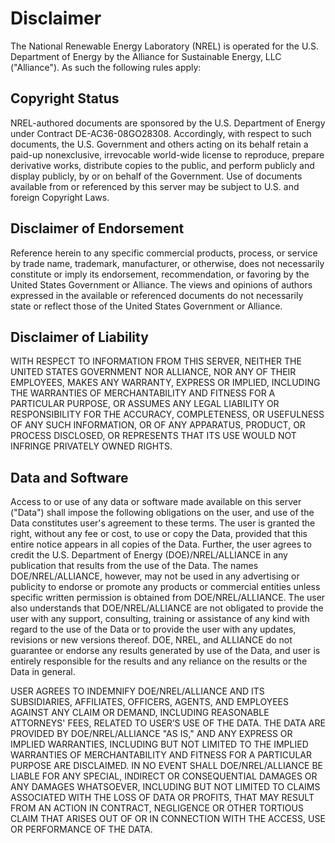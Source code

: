 # Disclaimer

The National Renewable Energy Laboratory (NREL) is operated for the U.S. Department of Energy by the Alliance for Sustainable Energy, LLC ("Alliance"). As such the following rules apply:

## Copyright Status

NREL-authored documents are sponsored by the U.S. Department of Energy under Contract DE-AC36-08GO28308. Accordingly, with respect to such documents, the U.S. Government and others acting on its behalf retain a paid-up nonexclusive, irrevocable world-wide license to reproduce, prepare derivative works, distribute copies to the public, and perform publicly and display publicly, by or on behalf of the Government. Use of documents available from or referenced by this server may be subject to U.S. and foreign Copyright Laws.

## Disclaimer of Endorsement

Reference herein to any specific commercial products, process, or service by trade name, trademark, manufacturer, or otherwise, does not necessarily constitute or imply its endorsement, recommendation, or favoring by the United States Government or Alliance. The views and opinions of authors expressed in the available or referenced documents do not necessarily state or reflect those of the United States Government or Alliance.

## Disclaimer of Liability

WITH RESPECT TO INFORMATION FROM THIS SERVER, NEITHER THE UNITED STATES GOVERNMENT NOR ALLIANCE, NOR ANY OF THEIR EMPLOYEES, MAKES ANY WARRANTY, EXPRESS OR IMPLIED, INCLUDING THE WARRANTIES OF MERCHANTABILITY AND FITNESS FOR A PARTICULAR PURPOSE, OR ASSUMES ANY LEGAL LIABILITY OR RESPONSIBILITY FOR THE ACCURACY, COMPLETENESS, OR USEFULNESS OF ANY SUCH INFORMATION, OR OF ANY APPARATUS, PRODUCT, OR PROCESS DISCLOSED, OR REPRESENTS THAT ITS USE WOULD NOT INFRINGE PRIVATELY OWNED RIGHTS.

## Data and Software

Access to or use of any data or software made available on this server ("Data") shall impose the following obligations on the user, and use of the Data constitutes user's agreement to these terms. The user is granted the right, without any fee or cost, to use or copy the Data, provided that this entire notice appears in all copies of the Data. Further, the user agrees to credit the U.S. Department of Energy (DOE)/NREL/ALLIANCE in any publication that results from the use of the Data. The names DOE/NREL/ALLIANCE, however, may not be used in any advertising or publicity to endorse or promote any products or commercial entities unless specific written permission is obtained from DOE/NREL/ALLIANCE. The user also understands that DOE/NREL/ALLIANCE are not obligated to provide the user with any support, consulting, training or assistance of any kind with regard to the use of the Data or to provide the user with any updates, revisions or new versions thereof. DOE, NREL, and ALLIANCE do not guarantee or endorse any results generated by use of the Data, and user is entirely responsible for the results and any reliance on the results or the Data in general.

USER AGREES TO INDEMNIFY DOE/NREL/ALLIANCE AND ITS SUBSIDIARIES, AFFILIATES, OFFICERS, AGENTS, AND EMPLOYEES AGAINST ANY CLAIM OR DEMAND, INCLUDING REASONABLE ATTORNEYS' FEES, RELATED TO USER’S USE OF THE DATA. THE DATA ARE PROVIDED BY DOE/NREL/ALLIANCE "AS IS," AND ANY EXPRESS OR IMPLIED WARRANTIES, INCLUDING BUT NOT LIMITED TO THE IMPLIED WARRANTIES OF MERCHANTABILITY AND FITNESS FOR A PARTICULAR PURPOSE ARE DISCLAIMED. IN NO EVENT SHALL DOE/NREL/ALLIANCE BE LIABLE FOR ANY SPECIAL, INDIRECT OR CONSEQUENTIAL DAMAGES OR ANY DAMAGES WHATSOEVER, INCLUDING BUT NOT LIMITED TO CLAIMS ASSOCIATED WITH THE LOSS OF DATA OR PROFITS, THAT MAY RESULT FROM AN ACTION IN CONTRACT, NEGLIGENCE OR OTHER TORTIOUS CLAIM THAT ARISES OUT OF OR IN CONNECTION WITH THE ACCESS, USE OR PERFORMANCE OF THE DATA.

